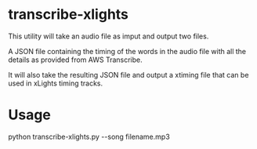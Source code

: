 # transcribe-xlights

This utility will take an audio file as imput and output two files.

A JSON file containing the timing of the words in the audio file with all the details as provided from AWS Transcribe.

It will also take the resulting JSON file and output a xtiming file that can be used in xLights timing tracks.

# Usage

python transcribe-xlights.py --song filename.mp3
